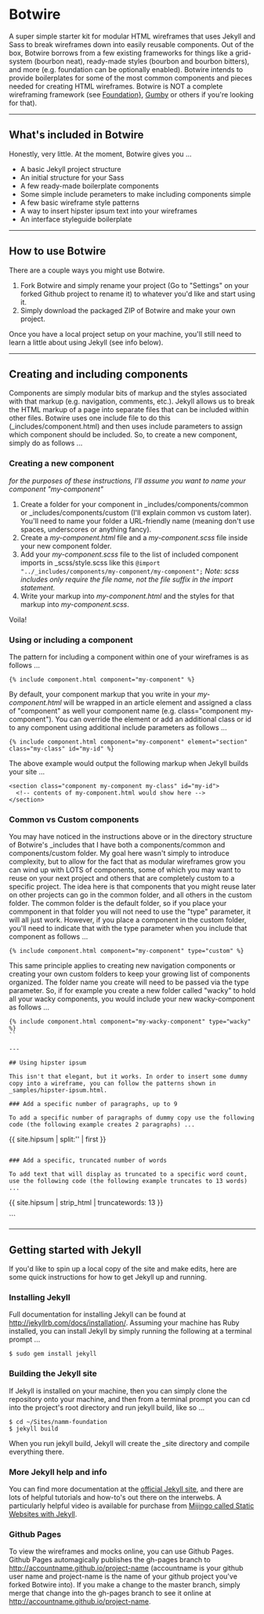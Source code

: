 Botwire
=======

A super simple starter kit for modular HTML wireframes that uses Jekyll and Sass to break wireframes down into easily reusable components. Out of the box, Botwire borrows from a few existing frameworks for things like a grid-system (bourbon neat), ready-made styles (bourbon and bourbon bitters), and more (e.g. foundation can be optionally enabled). Botwire intends to provide boilerplates for some of the most common components and pieces needed for creating HTML wireframes. Botwire is NOT a complete wireframing framework (see [Foundation}](http://foundation.zurb.com), [Gumby](http://gumbyframework.com) or others if you're looking for that).

---

## What's included in Botwire

Honestly, very little. At the moment, Botwire gives you ...

- A basic Jekyll project structure
- An initial structure for your Sass
- A few ready-made boilerplate components
- Some simple include perameters to make including components simple
- A few basic wireframe style patterns
- A way to insert hipster ipsum text into your wireframes
- An interface styleguide boilerplate

---

## How to use Botwire

There are a couple ways you might use Botwire.

1. Fork Botwire and simply rename your project (Go to "Settings" on your forked Github project to rename it) to whatever you'd like and start using it.
2. Simply download the packaged ZIP of Botwire and make your own project.

Once you have a local project setup on your machine, you'll still need to learn a little about using Jekyll (see info below).

---

## Creating and including components

Components are simply modular bits of markup and the styles associated with that markup (e.g. navigation, comments, etc.). Jekyll allows us to break the HTML markup of a page into separate files that can be included within other files. Botwire uses one include file to do this (_includes/component.html) and then uses include parameters to assign which component should be included. So, to create a new component, simply do as follows ...

### Creating a new component

_for the purposes of these instructions, I'll assume you want to name your component "my-component"_

1. Create a folder for your component in _includes/components/common or _includes/components/custom (I'll explain common vs custom later). You'll need to name your folder a URL-friendly name (meaning don't use spaces, underscores or anything fancy).
2. Create a _my-component.html_ file and a _my-component.scss_ file inside your new component folder.
3. Add your _my-component.scss_ file to the list of included component imports in _scss/style.scss like this <code>@import "../_includes/components/my-component/my-component";</code> _Note: scss includes only require the file name, not the file suffix in the import statement._
4. Write your markup into _my-component.html_ and the styles for that markup into _my-component.scss_.

Voila!

### Using or including a component

The pattern for including a component within one of your wireframes is as follows ...

```
{% include component.html component="my-component" %}
```

By default, your component markup that you write in your _my-component.html_ will be wrapped in an article element and assigned a class of "component" as well your component name (e.g. class="component my-component"). You can override the element or add an additional class or id to any component using additional include parameters as follows ...

```
{% include component.html component="my-component" element="section" class="my-class" id="my-id" %}
```

The above example would output the following markup when Jekyll builds your site ...

```
<section class="component my-component my-class" id="my-id">
  <!-- contents of my-component.html would show here -->
</section>
```

### Common vs Custom components

You may have noticed in the instructions above or in the directory structure of Botwire's _includes that I have both a components/common and components/custom folder. My goal here wasn't simply to introduce complexity, but to allow for the fact that as modular wireframes grow you can wind up with LOTS of components, some of which you may want to reuse on your next project and others that are completely custom to a specific project. The idea here is that components that you might reuse later on other projects can go in the common folder, and all others in the custom folder. The common folder is the default folder, so if you place your commponent in that folder you will not need to use the "type" parameter, it will all just work. However, if you place a component in the custom folder, you'll need to indicate that with the type parameter when you include that component as follows ...

```
{% include component.html component="my-component" type="custom" %}
```

This same principle applies to creating new navigation components or creating your own custom folders to keep your growing list of components organized. The folder name you create will need to be passed via the type parameter. So, if for example you create a new folder called "wacky" to hold all your wacky components, you would include your new wacky-component as follows ...

```
{% include component.html component="my-wacky-component" type="wacky" %}
``

---

## Using hipster ipsum

This isn't that elegant, but it works. In order to insert some dummy copy into a wireframe, you can follow the patterns shown in _samples/hipster-ipsum.html. 

### Add a specific number of paragraphs, up to 9

To add a specific number of paragraphs of dummy copy use the following code (the following example creates 2 paragraphs) ...

```
{{ site.hipsum | split:'<!-- p2 -->' | first }}
```

### Add a specific, truncated number of words

To add text that will display as truncated to a specific word count, use the following code (the following example truncates to 13 words) ...

```
<p>{{ site.hipsum | strip_html | truncatewords: 13 }}</p>
```

---

## Getting started with Jekyll

If you'd like to spin up a local copy of the site and make edits, here are some quick instructions for how to get Jekyll up and running.

### Installing Jekyll

Full documentation for installing Jekyll can be found at http://jekyllrb.com/docs/installation/. Assuming your machine has Ruby installed, you can install Jekyll by simply running the following at a terminal prompt ...

	$ sudo gem install jekyll

### Building the Jekyll site

If Jekyll is installed on your machine, then you can simply clone the repository onto your machine, and then from a terminal prompt you can cd into the project's root directory and run jekyll build, like so ...

	$ cd ~/Sites/namm-foundation
	$ jekyll build

When you run jekyll build, Jekyll will create the _site directory and compile everything there.

### More Jekyll help and info

You can find more documentation at the [official Jekyll site](http://jekyllrb.com), and there are lots of helpful tutorials and how-to's out there on the interwebs. A particularly helpful video is available for purchase from [Mijingo called Static Websites with Jekyll](http://mijingo.com/products/screencasts/static-websites-with-jekyll/).

### Github Pages

To view the wireframes and mocks online, you can use Github Pages. Github Pages automagically publishes the gh-pages branch to http://accountname.github.io/project-name (accountname is your github user name and project-name is the name of your github project you've forked Botwire into). If you make a change to the master branch, simply merge that change into the gh-pages branch to see it online at http://accountname.github.io/project-name.
